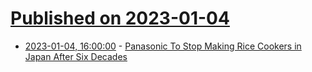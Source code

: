 # [Published on 2023-01-04](index.md)

* [2023-01-04, 16:00:00](https://slashdot.org/story/23/01/04/1541220/panasonic-to-stop-making-rice-cookers-in-japan-after-six-decades?utm_source=rss1.0mainlinkanon&utm_medium=feed) - [Panasonic To Stop Making Rice Cookers in Japan After Six Decades](https://slashdot.org/story/23/01/04/1541220/panasonic-to-stop-making-rice-cookers-in-japan-after-six-decades?utm_source=rss1.0mainlinkanon&utm_medium=feed)
